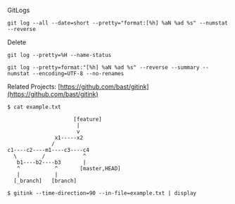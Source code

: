 
GitLogs

```
git log --all --date=short --pretty="format:[%h] %aN %ad %s" --numstat --reverse
```

Delete

```
git log --pretty=%H --name-status
```

```
git log --pretty=format:"[%h] %aN %ad %s" --reverse --summary --numstat --encoding=UTF-8 --no-renames
```



Related Projects: [https://github.com/bast/gitink](https://github.com/bast/gitink)


```
$ cat example.txt

                     [feature]
                      |
                      v
               x1-----x2
              /
c1----c2----m1----c3----c4
  \        /            ^
   b1----b2----b3       |
   ^           ^       [master,HEAD]
   |           |
  [_branch]   [branch]

$ gitink --time-direction=90 --in-file=example.txt | display
```


